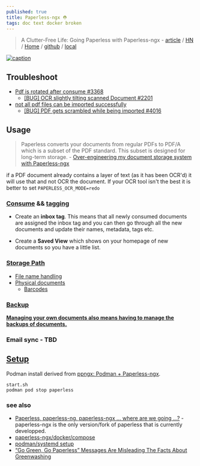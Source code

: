 ```yaml
---
published: true
title: Paperless-ngx ⛑
tags: doc text docker broken
---
```

> A Clutter-Free Life: Going Paperless with Paperless-ngx - [article](https://nerdyarticles.com/a-clutter-free-life-with-paperless-ngx/) / [HN](https://news.ycombinator.com/item?id=37800951) / [Home](https://docs.paperless-ngx.com/) / [github](https://github.com/paperless-ngx/paperless-ngx) / [local](http://tronaut:8000)


[![caption](https://docs.paperless-ngx.com/assets/screenshots/documents-smallcards.png#only-light)](https://docs.paperless-ngx.com)

## Troubleshoot
- [Pdf is rotated after consume #3368](https://github.com/paperless-ngx/paperless-ngx/issues/3368)
	- [ [BUG] OCR slightly tilting scanned Document #2201 ](https://github.com/paperless-ngx/paperless-ngx/issues/2201)
- [not all pdf files can be imported successfully]()
	- [ [BUG] PDF gets scrambled while being imported #4016 ](https://github.com/paperless-ngx/paperless-ngx/issues/4016)

## Usage

> Paperless converts your documents from regular PDFs to PDF/A which is a subset of the PDF standard. This subset is designed for long-term storage. - [Over-engineering my document storage system with Paperless-ngx](https://skerritt.blog/how-i-store-physical-documents/)

if a PDF document already contains a layer of text (as it has been OCR'd) it will use that and not OCR the document. If your OCR tool isn't the best it is better to set `PAPERLESS_OCR_MODE=redo`

### [Consume](https://docs.paperless-ngx.com/usage/#usage-recommended-workflow) && [tagging](https://skerritt.blog/how-i-store-physical-documents/#tagging)

- Create an **inbox tag**. This means that all newly consumed documents are assigned the inbox tag and you can then go through all the new documents and update their names, metadata, tags etc.

- Create a **Saved View** which shows on your homepage of new documents so you have a little list.

### [Storage Path](https://docs.paperless-ngx.com/advanced_usage/#storage-paths)

- [File name handling](https://docs.paperless-ngx.com/advanced_usage/#file-name-handling)
- [Physical documents](https://skerritt.blog/how-i-store-physical-documents/#physical-documents)
	- [Barcodes](https://docs.paperless-ngx.com/advanced_usage/#barcodes)

### [Backup](https://docs.paperless-ngx.com/administration/#backup)

[**Managing your own documents also means having to manage the backups of documents.**]((https://skerritt.blog/how-i-store-physical-documents/#backups)
)


### Email sync - TBD 

## [Setup](https://github.com/yduf/ppngx#ppngx-podman--paperless-ngx)

Podman install derived from  [ppngx: Podman + Paperless-ngx](https://github.com/jdoss/ppngx).

`start.sh`  
`podman pod stop paperless` 

### see also
- [Paperless, paperless-ng, paperless-ngx ... where are we going ...?](https://www.reddit.com/r/selfhosted/comments/100gm61/paperless_paperlessng_paperlessngx_where_are_we/) - paperless-ngx is the only version/fork of paperless that is currently developped.
- [paperless-ngx/docker/compose](https://github.com/paperless-ngx/paperless-ngx/blob/main/docker/compose/docker-compose.sqlite.yml)
- [podman/systemd setup](https://www.reddit.com/r/selfhosted/comments/16z8c9y/comment/k3esxcv/?utm_source=share&utm_medium=web2x&context=3)
- [“Go Green, Go Paperless”
Messages Are Misleading
The Facts About Greenwashing](https://twosidesna.org/wp-content/uploads/sites/16/2021/08/2021-TSNA-Greenwash-Fact-Sheet-FINAL2.pdf)
